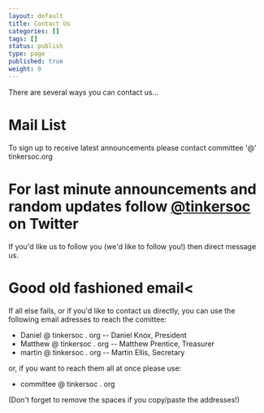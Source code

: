 ```yaml
---
layout: default
title: Contact Us
categories: []
tags: []
status: publish
type: page
published: true
weight: 0
---
```

There are several ways you can contact us...

# Mail List #

To sign up to receive latest announcements please contact committee '@' tinkersoc.org

# For last minute announcements and random updates follow [@tinkersoc](http://twitter.com/tinkersoc) on Twitter #
If you'd like us to follow you (we'd like to follow you!) then direct message us.

# Good old fashioned email< #

If all else fails, or if you'd like to contact us directly, you can use the following email adresses to reach the comittee:

* Daniel @ tinkersoc . org -- Daniel Knox, President
* Matthew @ tinkersoc . org -- Matthew Prentice, Treasurer
* martin @ tinkersoc . org -- Martin Ellis, Secretary

or, if you want to reach them all at once please use:

* committee @ tinkersoc . org

(Don't forget to remove the spaces if you copy/paste the addresses!)
